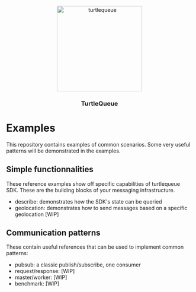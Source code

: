 <p align="center">
  <img alt="turtlequeue" src=""https://turtlequeue.com/logo_black.png width="230">
</p>

<h3 align="center">TurtleQueue</h3>

# Examples

This repository contains examples of common scenarios.
Some very useful patterns will be demonstrated in the examples.

## Simple functionnalities

These reference examples show off specific capabilities of turtlequeue SDK.
These are the building blocks of your messaging infrastructure.


- describe: demonstrates how the SDK's state can be queried
- geolocation: demonstrates how to send messages based on a specific geolocation [WIP]

## Communication patterns

These contain useful references that can be used to implement common patterns:

- pubsub: a classic publish/subscribe, one consumer
- request/response: [WIP]
- master/worker: [WIP]
- benchmark: [WIP]

